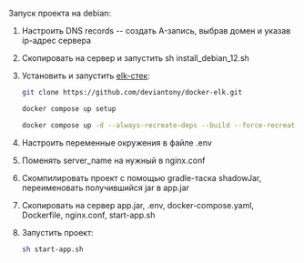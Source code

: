 Запуск проекта на debian:

1. Настроить DNS records -- создать A-запись, выбрав домен и указав ip-адрес сервера
2. Скопировать на сервер и запустить sh install_debian_12.sh
3. Установить и запустить [elk-стек](https://github.com/deviantony/docker-elk?tab=readme-ov-file#bringing-up-the-stack):

   ```sh
   git clone https://github.com/deviantony/docker-elk.git
   ```
   
   ```sh
   docker compose up setup
   ```

   ```sh
   docker compose up -d --always-recreate-deps --build --force-recreate
   ```

4. Настроить переменные окружения в файле .env
5. Поменять server_name на нужный в nginx.conf
6. Скомпилировать проект с помощью gradle-таска shadowJar, переименовать получившийся jar в app.jar
7. Скопировать на сервер app.jar, .env, docker-compose.yaml, Dockerfile, nginx.conf, start-app.sh
8. Запустить проект:

   ```sh
   sh start-app.sh
   ```